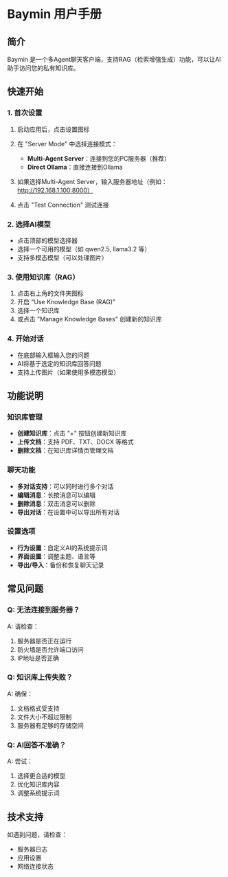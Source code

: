 # Baymin 用户手册

## 简介
Baymin 是一个多Agent聊天客户端，支持RAG（检索增强生成）功能，可以让AI助手访问您的私有知识库。

## 快速开始

### 1. 首次设置
1. 启动应用后，点击设置图标
2. 在 "Server Mode" 中选择连接模式：
   - **Multi-Agent Server**：连接到您的PC服务器（推荐）
   - **Direct Ollama**：直接连接到Ollama

3. 如果选择Multi-Agent Server，输入服务器地址（例如：http://192.168.1.100:8000）
4. 点击 "Test Connection" 测试连接

### 2. 选择AI模型
- 点击顶部的模型选择器
- 选择一个可用的模型（如 qwen2.5, llama3.2 等）
- 支持多模态模型（可以处理图片）

### 3. 使用知识库（RAG）
1. 点击右上角的文件夹图标
2. 开启 "Use Knowledge Base (RAG)"
3. 选择一个知识库
4. 或点击 "Manage Knowledge Bases" 创建新的知识库

### 4. 开始对话
- 在底部输入框输入您的问题
- AI将基于选定的知识库回答问题
- 支持上传图片（如果使用多模态模型）

## 功能说明

### 知识库管理
- **创建知识库**：点击 "+" 按钮创建新知识库
- **上传文档**：支持 PDF、TXT、DOCX 等格式
- **删除文档**：在知识库详情页管理文档

### 聊天功能
- **多对话支持**：可以同时进行多个对话
- **编辑消息**：长按消息可以编辑
- **删除消息**：双击消息可以删除
- **导出对话**：在设置中可以导出所有对话

### 设置选项
- **行为设置**：自定义AI的系统提示词
- **界面设置**：调整主题、语言等
- **导出/导入**：备份和恢复聊天记录

## 常见问题

### Q: 无法连接到服务器？
A: 请检查：
1. 服务器是否正在运行
2. 防火墙是否允许端口访问
3. IP地址是否正确

### Q: 知识库上传失败？
A: 确保：
1. 文档格式受支持
2. 文件大小不超过限制
3. 服务器有足够的存储空间

### Q: AI回答不准确？
A: 尝试：
1. 选择更合适的模型
2. 优化知识库内容
3. 调整系统提示词

## 技术支持
如遇到问题，请检查：
- 服务器日志
- 应用设置
- 网络连接状态
